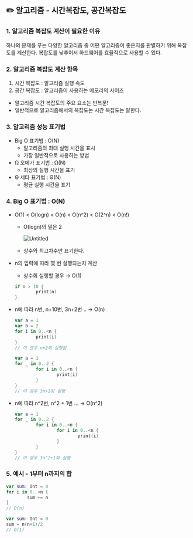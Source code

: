 ## ✏️ 알고리즘 - 시간복잡도, 공간복잡도

### 1. 알고리즘 복잡도 계산이 필요한 이유

하나의 문제를 푸는 다양한 알고리즘 중 어떤 알고리즘이 좋은지를 판별하기 위해 복잡도를 계산한다. 복잡도를 낮추어서 하드웨어를 효율적으로 사용할 수 있다.

### 2. 알고리즘 복잡도 계산 항목

1. 시간 복잡도 : 알고리즘 실행 속도
2. 공간 복잡도 : 알고리즘이 사용하는 메모리의 사이즈

- 알고리즘 시간 복잡도의 주요 요소는 반복문!
- 일반적으로 알고리즘에서의 복잡도는 시간 복잡도는 말한다.

### 3. 알고리즘 성능 표기법

- Big O 표기법 : O(N)
    - 알고리즘의 최대 실행 시간을 표시
    - 가장 일반적으로 사용하는 방법
- Ω 오메가 표기법 : Ω(N)
    - 최상의 실행 시간을 표기
- Θ 세타 표기법 : Θ(N)
    - 평균 실행 시간을 표기

### 4. Big O 표기법 : O(N)

- O(1) < O(logn) < O(n) < O(n^2) < O(2^n) < O(n!)
    - O(logn)의 밑은 2
        
        ![Untitled](https://s3-us-west-2.amazonaws.com/secure.notion-static.com/dee59134-4d6f-4220-9658-55876aa5c085/Untitled.png)
        
    - 상수와 최고차수만 표기한다.

- n의 입력에 따라 몇 번 실행되는지 계산
    - 상수회 실행할 경우 → O(1)
    
    ```swift
    if n > 10 {
            print(n)
    }
    ```
    
- n에 따라 n번, n+10번, 3n+2번 .. → O(n)
    
    ```swift
    var a = 1
    var b = 2
    for i in 0..<n {
            print(i)
    }
    // 이 경우 n+2회 실행됨
    ```
    
    ```swift
    var a = 1
    for _ in 0..2 {
            for i in 0..<n {
                    print(i)
            }
    }
    // 이 경우 3n+1회 실행
    ```
    
- n에 따라 n^2번, n^2 + 1번 … → O(n^2)
    
    ```swift
    var a = 1
    for _ in 0..2 {
            for i in 0..<n {
                    for i in 0..<n {
                            print(i)
                    }
            }
    }
    // 이 경우 3n^2+1회 실행
    ```
    

### 5. 예시 - 1부터 n까지의 합
```swift
var sum: Int = 0
for i in 0..<n {
        sum += n
}
// O(n)
```

```swift
var sum: Int = 0
sum = n(n+1)/2
// O(1)
```
